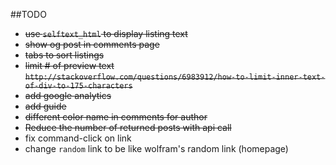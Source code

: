 ##TODO
- ~~use `selftext_html` to display listing text~~
- ~~show og post in comments page~~
- ~~tabs to sort listings~~
- ~~limit # of preview text `http://stackoverflow.com/questions/6983912/how-to-limit-inner-text-of-div-to-175-characters`~~
- ~~add google analytics~~
- ~~add guide~~
- ~~different color name in comments for author~~
- ~~Reduce the number of returned posts with api call~~
- fix command-click on link
- change `random` link to be like wolfram's random link (homepage)
